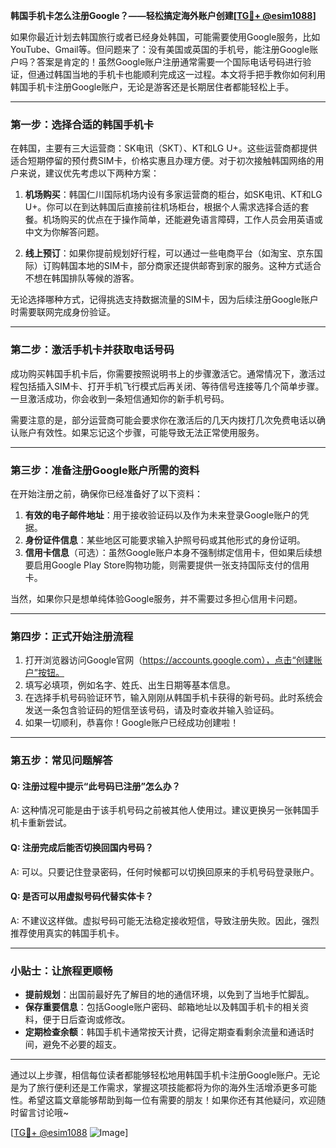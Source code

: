 **韩国手机卡怎么注册Google？——轻松搞定海外账户创建[[TG💪+ @esim1088](https://t.me/s/esim1088)]**

如果你最近计划去韩国旅行或者已经身处韩国，可能需要使用Google服务，比如YouTube、Gmail等。但问题来了：没有美国或英国的手机号，能注册Google账户吗？答案是肯定的！虽然Google账户注册通常需要一个国际电话号码进行验证，但通过韩国当地的手机卡也能顺利完成这一过程。本文将手把手教你如何利用韩国手机卡注册Google账户，无论是游客还是长期居住者都能轻松上手。

---

### **第一步：选择合适的韩国手机卡**

在韩国，主要有三大运营商：SK电讯（SKT）、KT和LG U+。这些运营商都提供适合短期停留的预付费SIM卡，价格实惠且办理方便。对于初次接触韩国网络的用户来说，建议优先考虑以下两种方案：

1. **机场购买**：韩国仁川国际机场内设有多家运营商的柜台，如SK电讯、KT和LG U+。你可以在到达韩国后直接前往机场柜台，根据个人需求选择合适的套餐。机场购买的优点在于操作简单，还能避免语言障碍，工作人员会用英语或中文为你解答问题。
   
2. **线上预订**：如果你提前规划好行程，可以通过一些电商平台（如淘宝、京东国际）订购韩国本地的SIM卡，部分商家还提供邮寄到家的服务。这种方式适合不想在韩国排队等候的游客。

无论选择哪种方式，记得挑选支持数据流量的SIM卡，因为后续注册Google账户时需要联网完成身份验证。

---

### **第二步：激活手机卡并获取电话号码**

成功购买韩国手机卡后，你需要按照说明书上的步骤激活它。通常情况下，激活过程包括插入SIM卡、打开手机飞行模式后再关闭、等待信号连接等几个简单步骤。一旦激活成功，你会收到一条短信通知你的新手机号码。

需要注意的是，部分运营商可能会要求你在激活后的几天内拨打几次免费电话以确认账户有效性。如果忘记这个步骤，可能导致无法正常使用服务。

---

### **第三步：准备注册Google账户所需的资料**

在开始注册之前，确保你已经准备好了以下资料：

1. **有效的电子邮件地址**：用于接收验证码以及作为未来登录Google账户的凭据。
2. **身份证件信息**：某些地区可能要求输入护照号码或其他形式的身份证明。
3. **信用卡信息**（可选）：虽然Google账户本身不强制绑定信用卡，但如果后续想要启用Google Play Store购物功能，则需要提供一张支持国际支付的信用卡。

当然，如果你只是想单纯体验Google服务，并不需要过多担心信用卡问题。

---

### **第四步：正式开始注册流程**

1. 打开浏览器访问Google官网（https://accounts.google.com），点击“创建账户”按钮。
2. 填写必填项，例如名字、姓氏、出生日期等基本信息。
3. 在选择手机号码验证环节，输入刚刚从韩国手机卡获得的新号码。此时系统会发送一条包含验证码的短信至该号码，请及时查收并输入验证码。
4. 如果一切顺利，恭喜你！Google账户已经成功创建啦！

---

### **第五步：常见问题解答**

#### Q: 注册过程中提示“此号码已注册”怎么办？
A: 这种情况可能是由于该手机号码之前被其他人使用过。建议更换另一张韩国手机卡重新尝试。

#### Q: 注册完成后能否切换回国内号码？
A: 可以。只要记住登录密码，任何时候都可以切换回原来的手机号码登录账户。

#### Q: 是否可以用虚拟号码代替实体卡？
A: 不建议这样做。虚拟号码可能无法稳定接收短信，导致注册失败。因此，强烈推荐使用真实的韩国手机卡。

---

### **小贴士：让旅程更顺畅**

- **提前规划**：出国前最好先了解目的地的通信环境，以免到了当地手忙脚乱。
- **保存重要信息**：包括Google账户密码、邮箱地址以及韩国手机卡的相关资料，便于日后查询或修改。
- **定期检查余额**：韩国手机卡通常按天计费，记得定期查看剩余流量和通话时间，避免不必要的超支。

---

通过以上步骤，相信每位读者都能够轻松地用韩国手机卡注册Google账户。无论是为了旅行便利还是工作需求，掌握这项技能都将为你的海外生活增添更多可能性。希望这篇文章能够帮助到每一位有需要的朋友！如果你还有其他疑问，欢迎随时留言讨论哦~

[[TG💪+ @esim1088](https://t.me/s/esim1088) ![Image](https://i.postimg.cc/4NQfJmqS/Snipaste-2025-05-13-00-14-12.png)]